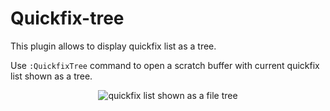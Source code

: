 # Quickfix-tree

This plugin allows to display quickfix list as a tree.

Use `:QuickfixTree` command to open a scratch buffer with current quickfix list shown as a tree.

<p align="center">
  <img
     src="https://gist.github.com/user-attachments/assets/e7eea68b-efb4-486b-9798-ec1dee48462a"
     alt="quickfix list shown as a file tree"
     >
  </img>
</p>
